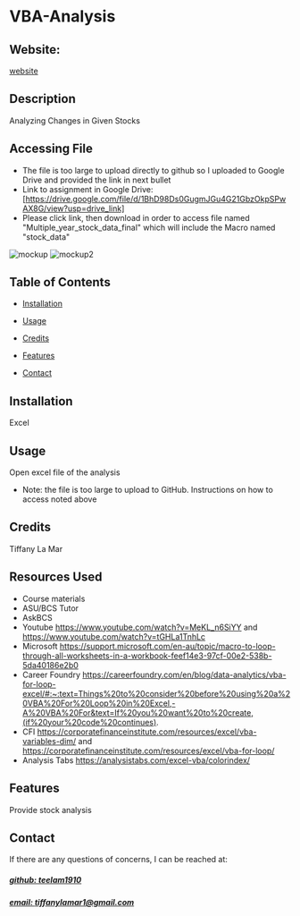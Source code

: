 # VBA-Analysis


## Website: 
[website](tiffanylamar1@gmail.com)

## Description
Analyzing Changes in Given Stocks

## Accessing File
- The file is too large to upload directly to github so I uploaded to Google Drive and provided the link in next bullet
- Link to assignment in Google Drive: [https://drive.google.com/file/d/1BhD98Ds0GugmJGu4G21GbzOkpSPwAX8G/view?usp=drive_link]
- Please click link, then download in order to access file named "Multiple_year_stock_data_final" which will include the Macro named "stock_data"
  
![mockup](https://github.com/teelam1910/VBA-analysis/assets/132629216/19dcf731-1bdb-4b8d-b936-f1eb01471999)
![mockup2](https://github.com/teelam1910/VBA-analysis/assets/132629216/3f501316-0798-4e3d-af24-7500fe2eb629)



## Table of Contents

- [Installation](#installation)
- [Usage](#usage)
- [Credits](#credits)

- [Features](#features)

- [Contact](#contact)

## Installation
Excel

## Usage
Open excel file of the analysis
- Note: the file is too large to upload to GitHub. Instructions on how to access noted above


## Credits
Tiffany La Mar

## Resources Used
- Course materials
- ASU/BCS Tutor
- AskBCS
- Youtube https://www.youtube.com/watch?v=MeKL_n6SiYY and https://www.youtube.com/watch?v=tGHLa1TnhLc
- Microsoft https://support.microsoft.com/en-au/topic/macro-to-loop-through-all-worksheets-in-a-workbook-feef14e3-97cf-00e2-538b-5da40186e2b0
- Career Foundry https://careerfoundry.com/en/blog/data-analytics/vba-for-loop-excel/#:~:text=Things%20to%20consider%20before%20using%20a%20VBA%20For%20Loop%20in%20Excel,-A%20VBA%20For&text=If%20you%20want%20to%20create,(if%20your%20code%20continues).
- CFI https://corporatefinanceinstitute.com/resources/excel/vba-variables-dim/ and https://corporatefinanceinstitute.com/resources/excel/vba-for-loop/
- Analysis Tabs https://analysistabs.com/excel-vba/colorindex/


## Features
Provide stock analysis



## Contact
If there are any questions of concerns, I can be reached at:
##### [github: teelam1910](https://github.com/teelam1910)
##### [email: tiffanylamar1@gmail.com](mailto:tiffanylamar1@gmail.com)
